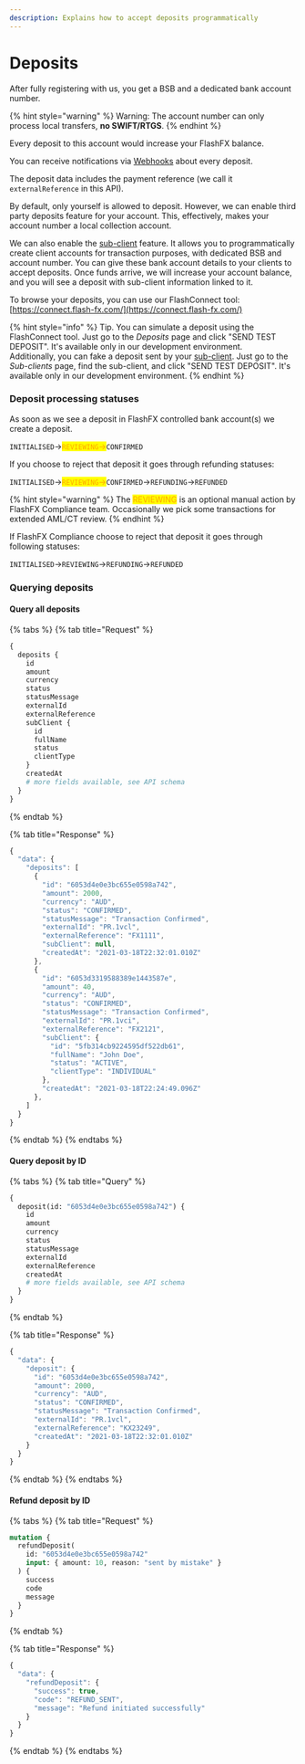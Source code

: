 ```yaml
---
description: Explains how to accept deposits programmatically
---
```


# Deposits

After fully registering with us, you get a BSB and a dedicated bank account number.

{% hint style="warning" %}
Warning: The account number can only process local transfers, **no SWIFT/RTGS**.
{% endhint %}

Every deposit to this account would increase your FlashFX balance.

You can receive notifications via [Webhooks](webhooks/webhooks.md) about every deposit.

The deposit data includes the payment reference (we call it `externalReference` in this API).

By default, only yourself is allowed to deposit. However, we can enable third party deposits feature for your account. This, effectively, makes your account number a local collection account.

We can also enable the [sub-client](sub-clients.md) feature. It allows you to programmatically create client accounts for transaction purposes, with dedicated BSB and account number. You can give these bank account details to your clients to accept deposits. Once funds arrive, we will increase your account balance, and you will see a deposit with sub-client information linked to it.

To browse your deposits, you can use our FlashConnect tool: [https://connect.flash-fx.com/](https://connect.flash-fx.com/)

{% hint style="info" %}
Tip. You can simulate a deposit using the FlashConnect tool. Just go to the _Deposits_ page and click "SEND TEST DEPOSIT". It's available only in our development environment.\
Additionally, you can fake a deposit sent by your [sub-client](sub-clients.md). Just go to the _Sub-clients_ page, find the sub-client, and click "SEND TEST DEPOSIT". It's available only in our development environment.
{% endhint %}

### Deposit processing statuses

As soon as we see a deposit in FlashFX controlled bank account(s) we create a deposit.

`INITIALISED`-><mark style="color:orange;">`REVIEWING`</mark><mark style="color:orange;">→</mark>`CONFIRMED`

If you choose to reject that deposit it goes through refunding statuses:

`INITIALISED`-><mark style="color:orange;">`REVIEWING`</mark><mark style="color:orange;">→</mark>`CONFIRMED`→`REFUNDING`→`REFUNDED`&#x20;

{% hint style="warning" %}
The <mark style="color:orange;">REVIEWING</mark> is an optional manual action by FlashFX Compliance team. Occasionally we pick some transactions for extended AML/CT review.
{% endhint %}

If FlashFX Compliance choose to reject that deposit it goes through following statuses:

`INITIALISED`→`REVIEWING`→`REFUNDING`→`REFUNDED`&#x20;

### Querying deposits

#### Query all deposits

{% tabs %}
{% tab title="Request" %}
```graphql
{
  deposits {
    id
    amount
    currency
    status
    statusMessage
    externalId
    externalReference
    subClient {
      id
      fullName
      status
      clientType
    }
    createdAt
    # more fields available, see API schema
  }
}
```
{% endtab %}

{% tab title="Response" %}
```javascript
{
  "data": {
    "deposits": [
      {
        "id": "6053d4e0e3bc655e0598a742",
        "amount": 2000,
        "currency": "AUD",
        "status": "CONFIRMED",
        "statusMessage": "Transaction Confirmed",
        "externalId": "PR.1vcl",
        "externalReference": "FX1111",
        "subClient": null,
        "createdAt": "2021-03-18T22:32:01.010Z"
      },
      {
        "id": "6053d3319588389e1443587e",
        "amount": 40,
        "currency": "AUD",
        "status": "CONFIRMED",
        "statusMessage": "Transaction Confirmed",
        "externalId": "PR.1vci",
        "externalReference": "FX2121",
        "subClient": {
          "id": "5fb314cb9224595df522db61",
          "fullName": "John Doe",
          "status": "ACTIVE",
          "clientType": "INDIVIDUAL"
        },
        "createdAt": "2021-03-18T22:24:49.096Z"
      },
    ]
  }
}
```
{% endtab %}
{% endtabs %}

#### Query deposit by ID

{% tabs %}
{% tab title="Query" %}
```graphql
{
  deposit(id: "6053d4e0e3bc655e0598a742") {
    id
    amount
    currency
    status
    statusMessage
    externalId
    externalReference
    createdAt
    # more fields available, see API schema
  }
}
```
{% endtab %}

{% tab title="Response" %}
```javascript
{
  "data": {
    "deposit": {
      "id": "6053d4e0e3bc655e0598a742",
      "amount": 2000,
      "currency": "AUD",
      "status": "CONFIRMED",
      "statusMessage": "Transaction Confirmed",
      "externalId": "PR.1vcl",
      "externalReference": "KX23249",
      "createdAt": "2021-03-18T22:32:01.010Z"
    }
  }
}
```
{% endtab %}
{% endtabs %}

#### Refund deposit by ID

{% tabs %}
{% tab title="Request" %}
```graphql
mutation {
  refundDeposit(
    id: "6053d4e0e3bc655e0598a742"
    input: { amount: 10, reason: "sent by mistake" }
  ) {
    success
    code
    message
  }
}

```
{% endtab %}

{% tab title="Response" %}
```javascript
{
  "data": {
    "refundDeposit": {
      "success": true,
      "code": "REFUND_SENT",
      "message": "Refund initiated successfully"
    }
  }
}
```
{% endtab %}
{% endtabs %}
